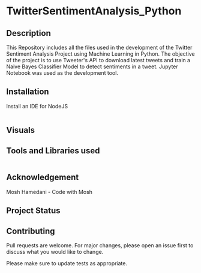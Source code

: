 # TwitterSentimentAnalysis_Python

## Description

This Repository includes all the files used in the development of the Twitter Sentiment Analysis Project using Machine Learning in Python. The objective of the project is to use Tweeter's API to download latest tweets and train a Naive Bayes Classifier Model to detect sentiments in a tweet. Jupyter Notebook was used as the development tool.

## Installation

Install an IDE for NodeJS


```bash

```

## Visuals

## Tools and Libraries used

```

```
## Acknowledgement
Mosh Hamedani - Code with Mosh

## Project Status

## Contributing
Pull requests are welcome. For major changes, please open an issue first to discuss what you would like to change.

Please make sure to update tests as appropriate.
